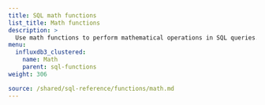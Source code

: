 ```yaml
---
title: SQL math functions
list_title: Math functions
description: >
  Use math functions to perform mathematical operations in SQL queries.
menu:
  influxdb3_clustered:
    name: Math
    parent: sql-functions    
weight: 306

source: /shared/sql-reference/functions/math.md
---
```


<!-- 
The content of this page is at /content/shared/sql-reference/functions/math.md
-->